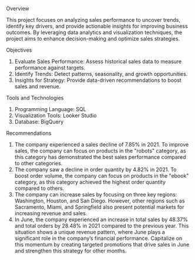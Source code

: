 Overview

This project focuses on analyzing sales performance to uncover trends, identify key drivers, and provide actionable insights for improving business outcomes. By leveraging data analytics and visualization techniques, the project aims to enhance decision-making and optimize sales strategies.

Objectives
1. Evaluate Sales Performance: Assess historical sales data to measure performance against targets.
2. Identify Trends: Detect patterns, seasonality, and growth opportunities.
3. Insights for Strategy: Provide data-driven recommendations to boost sales and revenue.

Tools and Technologies
1. Programming Language: SQL
2. Visualization Tools: Looker Studio
3. Database: BigQuery

Recommendations

1. The company experienced a sales decline of 7.85% in 2021. To improve sales, the company can focus on products in the "robots" category, as this category has demonstrated the best sales performance compared to other categories.
2. The company saw a decline in order quantity by 4.82% in 2021. To boost order volume, the company can focus on products in the "ebook" category, as this category achieved the highest order quantity compared to others.
3. The company can increase sales by focusing on three key regions: Washington, Houston, and San Diego. However, other regions such as Sacramento, Miami, and Springfield also present potential markets for increasing revenue and sales.
4. In June, the company experienced an increase in total sales by 48.37% and total orders by 28.48% in 2021 compared to the previous year. This situation shows a unique revenue pattern, where June plays a significant role in the company’s financial performance. Capitalize on this momentum by creating targeted promotions that drive sales in June and strengthen this strategy for other months.
